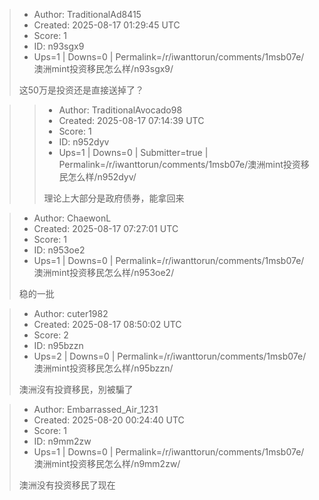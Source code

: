 > - Author: TraditionalAd8415
> - Created: 2025-08-17 01:29:45 UTC
> - Score: 1
> - ID: n93sgx9
> - Ups=1 | Downs=0 | Permalink=/r/iwanttorun/comments/1msb07e/澳洲mint投资移民怎么样/n93sgx9/
>
> 这50万是投资还是直接送掉了？

>> - Author: TraditionalAvocado98
>> - Created: 2025-08-17 07:14:39 UTC
>> - Score: 1
>> - ID: n952dyv
>> - Ups=1 | Downs=0 | Submitter=true | Permalink=/r/iwanttorun/comments/1msb07e/澳洲mint投资移民怎么样/n952dyv/
>>
>> 理论上大部分是政府债券，能拿回来

> - Author: ChaewonL
> - Created: 2025-08-17 07:27:01 UTC
> - Score: 1
> - ID: n953oe2
> - Ups=1 | Downs=0 | Permalink=/r/iwanttorun/comments/1msb07e/澳洲mint投资移民怎么样/n953oe2/
>
> 稳的一批

> - Author: cuter1982
> - Created: 2025-08-17 08:50:02 UTC
> - Score: 2
> - ID: n95bzzn
> - Ups=2 | Downs=0 | Permalink=/r/iwanttorun/comments/1msb07e/澳洲mint投资移民怎么样/n95bzzn/
>
> 澳洲沒有投資移民，別被騙了

> - Author: Embarrassed_Air_1231
> - Created: 2025-08-20 00:24:40 UTC
> - Score: 1
> - ID: n9mm2zw
> - Ups=1 | Downs=0 | Permalink=/r/iwanttorun/comments/1msb07e/澳洲mint投资移民怎么样/n9mm2zw/
>
> 澳洲没有投资移民了现在
